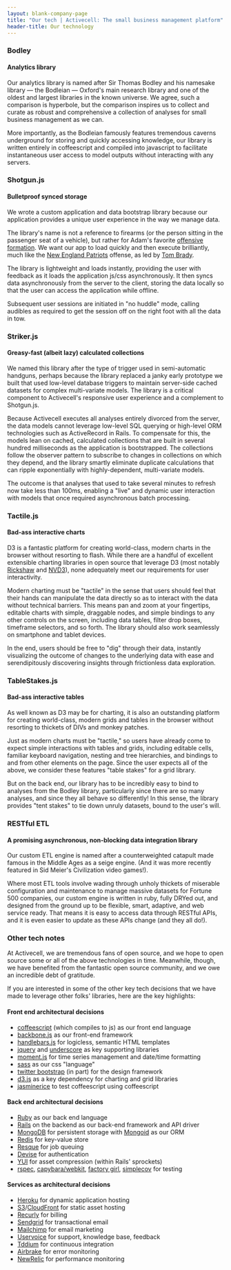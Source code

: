 ```yaml
---
layout: blank-company-page
title: "Our tech | Activecell: The small business management platform"
header-title: Our technology
---
```


### Bodley

#### Analytics library

Our analytics library is named after Sir Thomas Bodley and his namesake library — the Bodleian — Oxford's main research library and one of the oldest and largest libraries in the known universe. We agree, such a comparison is hyperbole, but the comparison inspires us to collect and curate as robust and comprehensive a collection of analyses for small business management as we can.

More importantly, as the Bodleian famously features tremendous caverns underground for storing and quickly accessing knowledge, our library is written entirely in coffeescript and compiled into javascript to facilitate instantaneous user access to model outputs without interacting with any servers.

### Shotgun.js

#### Bulletproof synced storage

We wrote a custom application and data bootstrap library because our application provides a unique user experience in the way we manage data.

The library's name is not a reference to firearms (or the person sitting in the passenger seat of a vehicle), but rather for Adam's favorite [offensive formation](http://en.wikipedia.org/wiki/Shotgun_formation). We want our app to load quickly and then execute brilliantly, much like the [New England Patriots](http://www.nfl.com/teams/newenglandpatriots/profile?team=NE) offense, as led by [Tom Brady](http://www.nfl.com/player/tombrady/2504211/profile).

The library is lightweight and loads instantly, providing the user with feedback as it loads the application js/css asynchronously. It then syncs data asynchronously from the server to the client, storing the data locally so that the user can access the application while offline.

Subsequent user sessions are initiated in "no huddle" mode, calling audibles as required to get the session off on the right foot with all the data in tow.

### Striker.js

#### Greasy-fast (albeit lazy) calculated collections

We named this library after the type of trigger used in semi-automatic handguns, perhaps because the library replaced a janky early prototype we built that used low-level database triggers to maintain server-side cached datasets for complex multi-variate models. The library is a critical component to Activecell's responsive user experience and a complement to Shotgun.js.

Because Activecell executes all analyses entirely divorced from the server, the data models cannot leverage low-level SQL querying or high-level ORM technologies such as ActiveRecord in Rails. To compensate for this, the models lean on cached, calculated collections that are built in several hundred milliseconds as the application is bootstrapped. The collections follow the observer pattern to subscribe to changes in collections on which they depend, and the library smartly eliminate duplicate calculations that can ripple exponentially with highly-dependent, multi-variate models.

The outcome is that analyses that used to take several minutes to refresh now take less than 100ms, enabling a "live" and dynamic user interaction with models that once required asynchronous batch processing.

### Tactile.js

#### Bad-ass interactive charts

D3 is a fantastic platform for creating world-class, modern charts in the browser without resorting to flash. While there are a handful of excellent extensible charting libraries in open source that leverage D3 (most notably [Rickshaw](http://code.shutterstock.com/rickshaw/) and [NVD3](http://nvd3.org/)), none adequately meet our requirements for user interactivity.

Modern charting must be "tactile" in the sense that users should feel that their hands can manipulate the data directly so as to interact with the data without technical barriers. This means pan and zoom at your fingertips, editable charts with simple, draggable nodes, and simple bindings to any other controls on the screen, including data tables, filter drop boxes, timeframe selectors, and so forth. The library should also work seamlessly on smartphone and tablet devices.

In the end, users should be free to "dig" through their data, instantly visualizing the outcome of changes to the underlying data with ease and serendipitously discovering insights through frictionless data exploration.

### TableStakes.js

#### Bad-ass interactive tables

As well known as D3 may be for charting, it is also an outstanding platform for creating world-class, modern grids and tables in the browser without resorting to thickets of DIVs and monkey patches.

Just as modern charts must be "tactile," so users have already come to expect simple interactions with tables and grids, including editable cells, familiar keyboard navigation, nesting and tree hierarchies, and bindings to and from other elements on the page. Since the user expects all of the above, we consider these features "table stakes" for a grid library.

But on the back end, our library has to be incredibly easy to bind to analyses from the Bodley library, particularly since there are so many analyses, and since they all behave so differently! In this sense, the library provides "tent stakes" to tie down unruly datasets, bound to the user's will.

### RESTful ETL

#### A promising asynchronous, non-blocking data integration library

Our custom ETL engine is named after a counterweighted catapult made famous in the Middle Ages as a seige engine. (And it was more recently featured in Sid Meier's Civilization video games!).

Where most ETL tools involve wading through unholy thickets of miserable configuration and maintenance to manage massive datasets for Fortune 500 companies, our custom engine is written in ruby, fully DRYed out, and designed from the ground up to be flexible, smart, adaptive, and web service ready. That means it is easy to access data through RESTful APIs, and it is even easier to update as these APIs change (and they all do!).

### Other tech notes

At Activecell, we are tremendous fans of open source, and we hope to open source some or all of the above technologies in time. Meanwhile, though, we have benefited from the fantastic open source community, and we owe an incredible debt of gratitude.

If you are interested in some of the other key tech decisions that we have made to leverage other folks' libraries, here are the key highlights:

#### Front end architectural decisions

* [coffeescript](http://coffeescript.org/) (which compiles to js) as our front end language
* [backbone.js](http://backbonejs.org/) as our front-end framework
* [handlebars.js](http://handlebarsjs.com/) for logicless, semantic HTML templates
* [jquery](http://jquery.com/) and [underscore](http://underscorejs.org/) as key supporting libraries
* [moment.js](http://momentjs.com/) for time series management and date/time formatting
* [sass](http://sass-lang.com/) as our css "language"
* [twitter bootstrap](http://twitter.github.com/bootstrap/) (in part) for the design framework
* [d3.js](http://d3js.org/) as a key dependency for charting and grid libraries
* [jasminerice](https://github.com/bradphelan/jasminerice) to test coffeescript using coffeescript

#### Back end architectural decisions

* [Ruby](http://www.ruby-lang.org/en/) as our back end language
* [Rails](http://rubyonrails.org/) on the backend as our back-end framework and API driver
* [MongoDB](http://www.mongodb.org/) for persistent storage with [Mongoid](http://mongoid.org/en/mongoid/index.html) as our ORM
* [Redis](http://redis.io/) for key-value store
* [Resque](https://github.com/defunkt/resque) for job queuing
* [Devise](https://github.com/plataformatec/devise) for authentication
* [YUI](http://developer.yahoo.com/yui/compressor/) for asset compression (within Rails' sprockets)
* [rspec](http://rspec.info/), [capybara/webkit](https://github.com/thoughtbot/capybara-webkit), [factory girl](https://github.com/thoughtbot/factory_girl), [simplecov](https://github.com/colszowka/simplecov) for testing

#### Services as architectural decisions

* [Heroku](http://www.heroku.com/) for dynamic application hosting
* [S3](http://aws.amazon.com/s3/)/[CloudFront](http://aws.amazon.com/cloudfront/) for static asset hosting
* [Recurly](http://recurly.com/) for billing
* [Sendgrid](http://sendgrid.com/) for transactional email
* [Mailchimp](http://mailchimp.com/) for email marketing
* [Uservoice](http://www.uservoice.com/) for support, knowledge base, feedback
* [Tddium](http://www.tddium.com/) for continuous integration
* [Airbrake](http://airbrake.io/) for error monitoring
* [NewRelic](http://newrelic.com/) for performance monitoring

